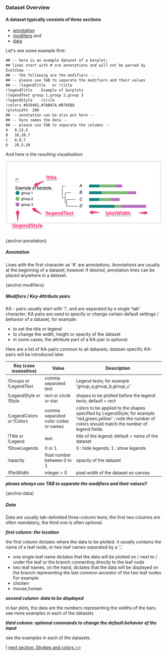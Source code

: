 ### Dataset Overview

#### A dataset typically consists of three sections
* [annotation](#annotation)
* [modifiers](#modifiers) and
* [data](#data)

Let's see some example first:

```
## -- here is an example dataset of a barplot;
## lines start with # are annotations and will not be parsed by EvolView --
## -- the following are the modifiers --
## -- please use TAB to separate the modifiers and their values
## -- !legendTitle   or !title
!legendTitle	Example of barplots
!legendText	group 1,group 2,group 3
!legendStyle	circle
!colors	#028482,#7ABA7A,#B76EB8
!plotwidth	200
## -- annotation can be also put here --
## -- here comes the data --
## -- please use TAB to separate the columns --
A	8,13,5
B	10,20,7
C	8,9,7
D	20,5,20
```

And here is the resulting visualisation:

![](images/DatasetOverview_example_overview.png)

{anchor:annotation}

##### Annotation

Lines with the first character as '#' are annotations.
Annotations are usually at the beginning of a dataset; however if desired, annotation lines can be placed anywhere in a dataset.

{anchor:modifiers}

##### Modifiers / Key-Attribute pairs

KA - pairs usually start with '!', and are separated by a single 'tab' character;
KA pairs are used to specify or change certain default settings / behavior of a dataset, for example:

* to set the title or legend
* to change the width, height or opacity of the dataset
* in some cases, the attribute part of a KA-pair is optional.

Here are a list of KA-pairs common to all datasets; dataset-specific KA-pairs will be introduced later.

|Key (case insensitive)|Value|Description|
|----------------------|-----|-----------|
|!Groups or !LegendText|comma separated text|Legend texts; for example 'group_a,group_b,group_c'|
|!LegendStyle or !Style|rect or circle or star|shapes to be plotted before the legend texts; default = rect|
|!LegendColors or !Colors|comma separated color codes or names|colors to be applied to the shapes specified by LegendStyle; for example 'red,green,yellow' ; note the number of colors should match the number of legend fields|
|!Title or !Legend|text|title of the legend; default = name of the dataset|
|!ShowLegends|0 or 1|0 : hide legends; 1 : show legends|
|!opacity|float number between 0 to 1|opacity of the dataset|
|!PlotWidth|integer > 0|pixel width of the dataset on canvas|

_**please always use TAB to separate the modifiers and their values!!**_

{anchor:data}

##### Data

Data are usually tab-delimited three-column texts; the first two columns are often mandatory, the third one is often optional.

_**first column: the location**_

the first column dictates where the data to be plotted. It usually contains the name of a leaf node, or two leaf names separated by a ','.

* one single leaf name dictates that the data will be plotted on / next to / under the leaf or the branch connecting directly to the leaf node
* two leaf names, on the hand, dictates that the data will be displayed on the branch representing the last common ancestor of the two leaf nodes
For example:
* chicken
* mouse,human

_**second column: data to be displayed**_

in bar plots, the data are the numbers representing the widths of the bars.
see more examples in each of the datasets

_**third column: optional commands to change the default behavior of the input**_

see the examples in each of the datasets.

| [next section: Strokes and colors >>](/datasets/01_stroke_color_and_width/DatasetStroke.md)
